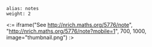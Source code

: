 ````
alias: notes
weight: 2
````

<:= iframe("See http://nrich.maths.org/5776/note", "http://nrich.maths.org/5776/note?mobile=1", 700, 1000, image="thumbnail.png") :>